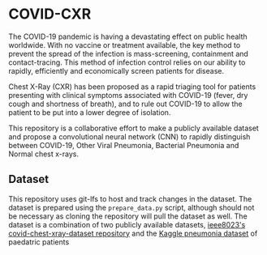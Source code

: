 # COVID-CXR

The  COVID-19 pandemic is having a devastating effect on public health worldwide. With no vaccine or treatment available, the key method to prevent the spread of the infection is mass-screening, containment and contact-tracing. This method of infection control relies on our ability to rapidly, efficiently and economically screen patients for disease. 

Chest X-Ray (CXR) has been proposed as a rapid triaging tool for patients presenting with clinical symptoms associated with COVID-19 (fever, dry cough and shortness of breath), and to rule out COVID-19 to allow the patient to be put into a lower degree of isolation. 

This repository is a collaborative effort to make a publicly available dataset and propose a convolutional neural network (CNN) to rapidly distinguish between COVID-19, Other Viral Pneumonia, Bacterial Pneumonia and Normal chest x-rays. 

## Dataset

This repository uses git-lfs to host and track changes in the dataset. The dataset is prepared using the `prepare_data.py` script, although should not be necessary as cloning the repository will pull the dataset as well. The dataset is a combination of two publicly available datasets, [ieee8023's covid-chest-xray-dataset repository](https://github.com/ieee8023/covid-chestxray-dataset) and the [Kaggle pneumonia dataset](https://www.kaggle.com/paultimothymooney/chest-xray-pneumonia) of paedatric patients 